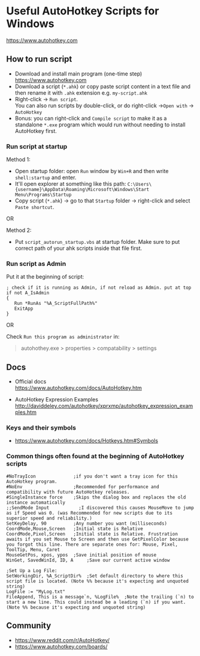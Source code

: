 # Useful AutoHotkey Scripts for Windows

https://www.autohotkey.com

## How to run script

- Download and install main program (one-time step) https://www.autohotkey.com
- Download a script (`*.ahk`) or copy paste script content in a text file and then rename it with `.ahk` extension e.g. `my-script.ahk`
- Right-click -> `Run script`.  
  You can also run scripts by double-click, or do right-click ->`Open with` -> `AutoHotkey`
- Bonus: you can right-click and `Compile script` to make it as a standalone `*.exe` program which would run without needing to install AutoHotkey first.

### Run script at startup

Method 1:

- Open startup folder: open `Run` window by `Win+R` and then write `shell:startup` and enter.
- It'll open explorer at something like this path: `C:\Users\{username}\AppData\Roaming\Microsoft\Windows\Start Menu\Programs\Startup`
- Copy script (`*.ahk`) -> go to that `Startup` folder -> right-click and select `Paste shortcut`.

OR

Method 2:

- Put `script_autorun_startup.vbs` at startup folder. Make sure to put correct path of your ahk scripts inside that file first.

### Run script as Admin

Put it at the beginning of script:

```
; check if it is running as Admin, if not reload as Admin. put at top
if not A_IsAdmin
{
   Run *RunAs "%A_ScriptFullPath%"
   ExitApp
}
```

OR

Check `Run this program as administrator` in:

> autohothey.exe > properties > compatability > settings

## Docs

- Official docs  
  https://www.autohotkey.com/docs/AutoHotkey.htm

- AutoHotkey Expression Examples  
  http://daviddeley.com/autohotkey/xprxmp/autohotkey_expression_examples.htm

### Keys and their symbols

- https://www.autohotkey.com/docs/Hotkeys.htm#Symbols

### Common things often found at the beginning of AutoHotkey scripts

```
#NoTrayIcon              ;if you don't want a tray icon for this AutoHotkey program.
#NoEnv                   ;Recommended for performance and compatibility with future AutoHotkey releases.
#SingleInstance force    ;Skips the dialog box and replaces the old instance automatically
;;SendMode Input           ;I discovered this causes MouseMove to jump as if Speed was 0. (was Recommended for new scripts due to its superior speed and reliability.)
SetKeyDelay, 90          ;Any number you want (milliseconds)
CoordMode,Mouse,Screen   ;Initial state is Relative
CoordMode,Pixel,Screen   ;Initial state is Relative. Frustration awaits if you set Mouse to Screen and then use GetPixelColor because you forgot this line. There are separate ones for: Mouse, Pixel, ToolTip, Menu, Caret
MouseGetPos, xpos, ypos  ;Save initial position of mouse
WinGet, SavedWinId, ID, A     ;Save our current active window

;Set Up a Log File:
SetWorkingDir, %A_ScriptDir%  ;Set default directory to where this script file is located. (Note %% because it's expecting and unquoted string)
LogFile := "MyLog.txt"
FileAppend, This is a message`n, %LogFile%  ;Note the trailing (`n) to start a new line. This could instead be a leading (`n) if you want. (Note %% because it's expecting and unquoted string)
```

## Community

- https://www.reddit.com/r/AutoHotkey/
- https://www.autohotkey.com/boards/
